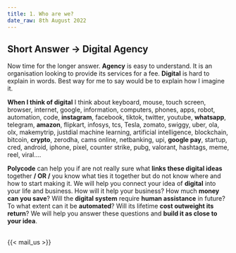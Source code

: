 ```yaml
---
title: 1. Who are we?
date_raw: 8th August 2022
---
```


## Short Answer -> Digital Agency
Now time for the longer answer.
**Agency** is easy to understand. It is an organisation looking to provide its services for a fee.
**Digital** is hard to explain in words. Best way for me to say would be to explain how I imagine it.

**When I think of digital** I think about keyboard, mouse, touch screen, browser, internet, google, information, computers, phones, apps, robot, automation, code, **instagram**, facebook, tiktok, twitter, youtube, **whatsapp**, telegram, **amazon**, flipkart, infosys, tcs, Tesla, zomato, swiggy, uber, ola, olx, makemytrip, justdial machine learning, artificial intelligence, blockchain, bitcoin, **crypto**, zerodha, cams online, netbanking, upi, **google pay**, startup, cred, android, iphone, pixel,
counter strike, pubg, valorant, hashtags, meme, reel, viral.... 

**Polycode** can help you if are not really sure what **links these digital ideas** together **/ OR /** you know what ties it together but do not know where and how to start making it. 
We will help you connect your idea of **digital** into your life and business. How will it help your business? How much **money can you save**?
Will the **digital system** require **human assistance** in future? To what extent can it be **automated**? Will its lifetime **cost outweight its return**?
We will help you answer these questions and **build it as close to your idea**.

<br>
{{< mail_us >}}





